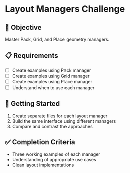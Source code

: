 # Layout Managers Challenge

## 🎯 Objective
Master Pack, Grid, and Place geometry managers.

## 📋 Requirements
- [ ] Create examples using Pack manager
- [ ] Create examples using Grid manager
- [ ] Create examples using Place manager
- [ ] Understand when to use each manager

## 🚀 Getting Started
1. Create separate files for each layout manager
2. Build the same interface using different managers
3. Compare and contrast the approaches

## ✅ Completion Criteria
- Three working examples of each manager
- Understanding of appropriate use cases
- Clean layout implementations
